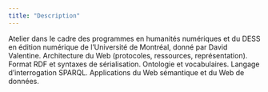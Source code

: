 ```yaml
---
title: "Description"
---
```

Atelier dans le cadre des programmes en humanités numériques et du DESS en édition numérique de l’Université de Montréal, donné par David Valentine. Architecture du Web (protocoles, ressources, représentation). Format RDF et syntaxes de sérialisation. Ontologie et vocabulaires. Langage d’interrogation SPARQL. Applications du Web sémantique et du Web de données.